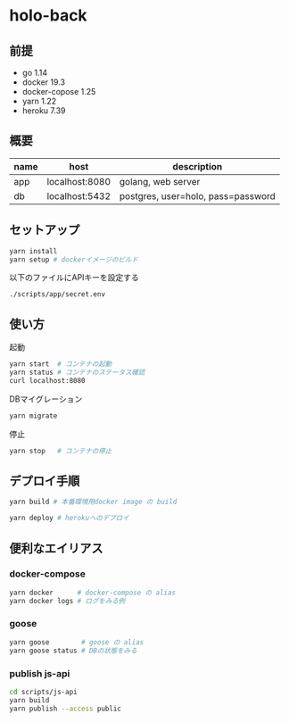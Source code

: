 # holo-back

## 前提
- go 1.14
- docker 19.3
- docker-copose 1.25
- yarn 1.22
- heroku 7.39

## 概要

| name | host           | description                        |
| ---- | -------------- | ---------------------------------- |
| app  | localhost:8080 | golang, web server                 |
| db   | localhost:5432 | postgres, user=holo, pass=password |

## セットアップ

```bash
yarn install
yarn setup # dockerイメージのビルド
```

以下のファイルにAPIキーを設定する
```
./scripts/app/secret.env
```

## 使い方
起動
```bash
yarn start  # コンテナの起動
yarn status # コンテナのステータス確認
curl localhost:8080
```

DBマイグレーション
```bash
yarn migrate
```

停止
```bash
yarn stop   # コンテナの停止
```

## デプロイ手順
```bash
yarn build # 本番環境用docker image の build
```

```bash
yarn deploy # herokuへのデプロイ
```

## 便利なエイリアス
### docker-compose
```bash
yarn docker      # docker-compose の alias
yarn docker logs # ログをみる例
```

### goose
```bash
yarn goose        # goose の alias
yarn goose status # DBの状態をみる
```

### publish js-api
```bash
cd scripts/js-api
yarn build
yarn publish --access public
```
